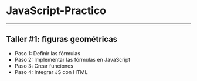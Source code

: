 # JavaScript-Practico

***

## Taller #1: figuras geométricas

- Paso 1: Definir las fórmulas
- Paso 2: Implementar las fórmulas en JavaScript
- Paso 3: Crear funciones
- Paso 4: Integrar JS con HTML

